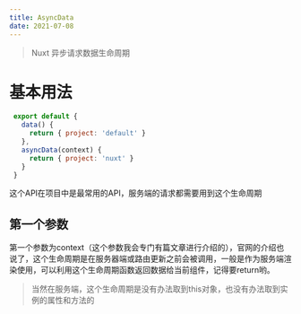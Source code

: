 ```yaml
---
title: AsyncData
date: 2021-07-08
---
```


> Nuxt 异步请求数据生命周期 

# 基本用法

```javascript
 export default {
   data() {
     return { project: 'default' }
   },
   asyncData(context) {
     return { project: 'nuxt' }
   }
 }
```

这个API在项目中是最常用的API，服务端的请求都需要用到这个生命周期

## 第一个参数
 第一个参数为context（这个参数我会专门有篇文章进行介绍的），官网的介绍也说了，这个生命周期是在服务器端或路由更新之前会被调用，一般是作为服务端渲染使用，可以利用这个生命周期函数返回数据给当前组件，记得要return哟。
 
> 当然在服务端，这个生命周期是没有办法取到this对象，也没有办法取到实例的属性和方法的
